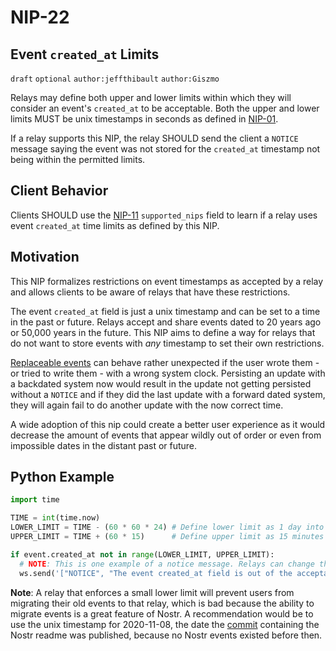 NIP-22
======

Event `created_at` Limits
---------------------------

`draft` `optional` `author:jeffthibault` `author:Giszmo`

Relays may define both upper and lower limits within which they will consider an event's `created_at` to be acceptable. Both the upper and lower limits MUST be unix timestamps in seconds as defined in [NIP-01](01.md).

If a relay supports this NIP, the relay SHOULD send the client a `NOTICE` message saying the event was not stored for the `created_at` timestamp not being within the permitted limits.

Client Behavior
---------------

Clients SHOULD use the [NIP-11](11.md) `supported_nips` field to learn if a relay uses event `created_at` time limits as defined by this NIP.

Motivation
----------

This NIP formalizes restrictions on event timestamps as accepted by a relay and allows clients to be aware of relays that have these restrictions.

The event `created_at` field is just a unix timestamp and can be set to a time in the past or future. Relays accept and share events dated to 20 years ago or 50,000 years in the future. This NIP aims to define a way for relays that do not want to store events with *any* timestamp to set their own restrictions.

[Replaceable events](16.md#replaceable-events) can behave rather unexpected if the user wrote them - or tried to write them - with a wrong system clock. Persisting an update with a backdated system now would result in the update not getting persisted without a `NOTICE` and if they did the last update with a forward dated system, they will again fail to do another update with the now correct time.

A wide adoption of this nip could create a better user experience as it would decrease the amount of events that appear wildly out of order or even from impossible dates in the distant past or future.

Python Example
--------------

```python
import time

TIME = int(time.now)
LOWER_LIMIT = TIME - (60 * 60 * 24) # Define lower limit as 1 day into the past
UPPER_LIMIT = TIME + (60 * 15)      # Define upper limit as 15 minutes into the future

if event.created_at not in range(LOWER_LIMIT, UPPER_LIMIT):
  # NOTE: This is one example of a notice message. Relays can change this to notify clients however they like.
  ws.send('["NOTICE", "The event created_at field is out of the acceptable range (-24h, +15min) for this relay and was not stored."]')
```

**Note**: A relay that enforces a small lower limit will prevent users from migrating their old events to that relay, which is bad because the ability to migrate events is a great feature of Nostr. A recommendation would be to use the unix timestamp for 2020-11-08, the date the [commit](https://github.com/nostr-protocol/nostr/commit/bdeb03aeaf2d44db954e0eb1356a3f585ee7c50d) containing the Nostr readme was published, because no Nostr events existed before then.
